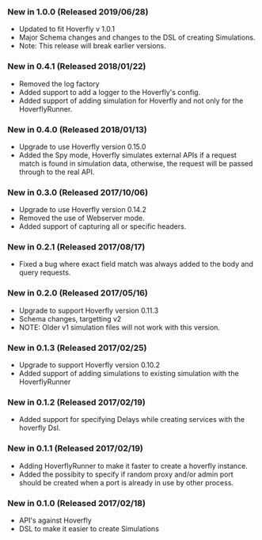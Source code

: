 ### New in 1.0.0 (Released 2019/06/28)
* Updated to fit Hoverfly v 1.0.1
* Major Schema changes and changes to the DSL of creating Simulations.
* Note: This release will break earlier versions.

### New in 0.4.1 (Released 2018/01/22)
* Removed the log factory
* Added support to add a logger to the Hoverfly's config.
* Added support of adding simulation for Hoverfly and not only for the HoverflyRunner.

### New in 0.4.0 (Released 2018/01/13)
* Upgrade to use Hoverfly version 0.15.0
* Added the Spy mode, Hoverfly simulates external APIs if a request match is found in simulation data, otherwise, the request will be passed through to the real API.

### New in 0.3.0 (Released 2017/10/06)
* Upgrade to use Hoverfly version 0.14.2
* Removed the use of Webserver mode.
* Added support of capturing all or specific headers.

### New in 0.2.1 (Released 2017/08/17)
* Fixed a bug where exact field match was always added to the body and query requests.

### New in 0.2.0 (Released 2017/05/16)
* Upgrade to support Hoverfly version 0.11.3
* Schema changes, targetting v2
* NOTE: Older v1 simulation files will not work with this version.

### New in 0.1.3 (Released 2017/02/25)
* Upgrade to support Hoverfly version 0.10.2
* Added support of adding simulations to existing simulation with the HoverflyRunner

### New in 0.1.2 (Released 2017/02/19)
* Added support for specifying Delays while creating services with the hoverfly Dsl.

### New in 0.1.1 (Released 2017/02/19)
* Adding HoverflyRunner to make it faster to create a hoverfly instance.
* Added the possibity to specify if random proxy and/or admin port should be created when a port is already in use by other process.

### New in 0.1.0 (Released 2017/02/18)
* API's against Hoverfly
* DSL to make it easier to create Simulations